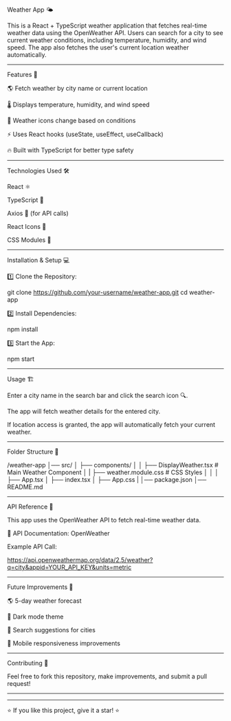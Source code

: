 Weather App 🌤️

This is a React + TypeScript weather application that fetches real-time weather data using the OpenWeather API. Users can search for a city to see current weather conditions, including temperature, humidity, and wind speed. The app also fetches the user's current location weather automatically.


---

Features 🚀

🌎 Fetch weather by city name or current location

🌡️ Displays temperature, humidity, and wind speed

🎨 Weather icons change based on conditions

⚡ Uses React hooks (useState, useEffect, useCallback)

🔥 Built with TypeScript for better type safety



---

Technologies Used 🛠️

React ⚛️

TypeScript 📜

Axios 🔄 (for API calls)

React Icons 🎨

CSS Modules 💅



---

Installation & Setup 💻

1️⃣ Clone the Repository:

git clone https://github.com/your-username/weather-app.git
cd weather-app

2️⃣ Install Dependencies:

npm install

3️⃣ Start the App:

npm start


---

Usage 🏗️

Enter a city name in the search bar and click the search icon 🔍.

The app will fetch weather details for the entered city.

If location access is granted, the app will automatically fetch your current weather.



---

Folder Structure 📂

/weather-app
│── src/
│   ├── components/
│   │   ├── DisplayWeather.tsx  # Main Weather Component
│   |   ├── weather.module.css   # CSS Styles
│   │ 
│   ├── App.tsx
│   ├── index.tsx
│   ├── App.css
|
│── package.json
│── README.md


---

API Reference 📡

This app uses the OpenWeather API to fetch real-time weather data.

🔗 API Documentation: OpenWeather

Example API Call:

https://api.openweathermap.org/data/2.5/weather?q=city&appid=YOUR_API_KEY&units=metric


---

Future Improvements 🔮

🌎 5-day weather forecast

🎨 Dark mode theme

📍 Search suggestions for cities

📱 Mobile responsiveness improvements



---

Contributing 🤝

Feel free to fork this repository, make improvements, and submit a pull request!


---




---

⭐ If you like this project, give it a star! ⭐

